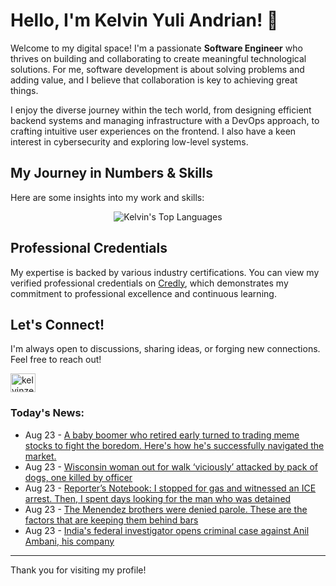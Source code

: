 # Hello, I'm Kelvin Yuli Andrian! 👋

Welcome to my digital space! I'm a passionate **Software Engineer** who thrives on building and collaborating to create meaningful technological solutions. For me, software development is about solving problems and adding value, and I believe that collaboration is key to achieving great things.

I enjoy the diverse journey within the tech world, from designing efficient backend systems and managing infrastructure with a DevOps approach, to crafting intuitive user experiences on the frontend. I also have a keen interest in cybersecurity and exploring low-level systems.

## My Journey in Numbers & Skills

Here are some insights into my work and skills:

<p align="center">
  <img src="https://github-readme-stats.vercel.app/api/top-langs/?username=kelvinzer0&layout=compact&theme=radical" alt="Kelvin's Top Languages" />
</p>

## Professional Credentials

My expertise is backed by various industry certifications. You can view my verified professional credentials on [Credly](https://www.credly.com/users/kelvin-yuli-andrian/badges), which demonstrates my commitment to professional excellence and continuous learning.

## Let's Connect!

I'm always open to discussions, sharing ideas, or forging new connections. Feel free to reach out!

<p align="left">
    <a href="https://linkedin.com/in/kelvinzero" target="blank"><img align="center" src="https://cdn.jsdelivr.net/npm/simple-icons@3.0.1/icons/linkedin.svg" alt="kelvinzero" height="30" width="40" /></a>
</p>

### Today's News:

<!-- feed start -->
- Aug 23 - [A baby boomer who retired early turned to trading meme stocks to fight the boredom. Here's how he's successfully navigated the market.](https://finance.yahoo.com/news/baby-boomer-retired-early-turned-171502948.html)
- Aug 23 - [Wisconsin woman out for walk ‘viciously’ attacked by pack of dogs, one killed by officer](https://www.yahoo.com/news/articles/wisconsin-woman-walk-viciously-attacked-162633140.html)
- Aug 23 - [Reporter’s Notebook: I stopped for gas and witnessed an ICE arrest. Then, I spent days looking for the man who was detained](https://www.yahoo.com/news/articles/reporter-notebook-stopped-gas-witnessed-083043878.html)
- Aug 23 - [The Menendez brothers were denied parole. These are the factors that are keeping them behind bars](https://www.yahoo.com/news/articles/menendez-brothers-were-denied-parole-142216555.html)
- Aug 23 - [India's federal investigator opens criminal case against Anil Ambani, his company](https://finance.yahoo.com/news/indias-federal-investigator-opens-criminal-130137534.html)
<!-- feed end -->

---

Thank you for visiting my profile!
